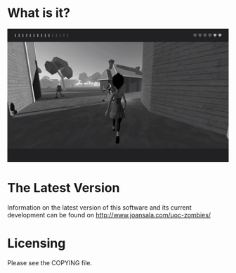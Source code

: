 What is it?
===========

![Demo](https://raw.githubusercontent.com/joansalasoler/assets/master/demos/uoc-zombies-0.0.1.png)

The Latest Version
==================

Information on the latest version of this software and its current
development can be found on http://www.joansala.com/uoc-zombies/

Licensing
=========

Please see the COPYING file.
